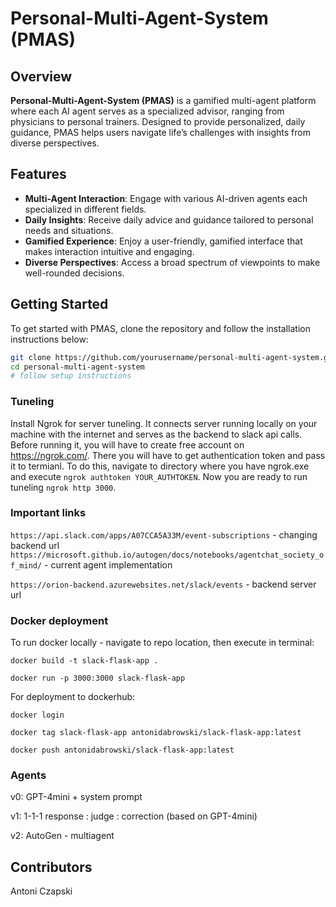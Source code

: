 # Personal-Multi-Agent-System (PMAS)

## Overview

**Personal-Multi-Agent-System (PMAS)** is a gamified multi-agent platform where each AI agent serves as a specialized advisor, ranging from physicians to personal trainers. Designed to provide personalized, daily guidance, PMAS helps users navigate life’s challenges with insights from diverse perspectives.

## Features

- **Multi-Agent Interaction**: Engage with various AI-driven agents each specialized in different fields.
- **Daily Insights**: Receive daily advice and guidance tailored to personal needs and situations.
- **Gamified Experience**: Enjoy a user-friendly, gamified interface that makes interaction intuitive and engaging.
- **Diverse Perspectives**: Access a broad spectrum of viewpoints to make well-rounded decisions.

## Getting Started

To get started with PMAS, clone the repository and follow the installation instructions below:

```bash
git clone https://github.com/yourusername/personal-multi-agent-system.git
cd personal-multi-agent-system
# follow setup instructions
```

### Tuneling

Install Ngrok for server tuneling. It connects server running locally on your machine with the internet and serves as the backend to slack api calls. Before running it, you will have to create free account on https://ngrok.com/. There you will have to get authentication token and pass it to termianl. To do this, navigate to directory where you have ngrok.exe and execute `ngrok authtoken YOUR_AUTHTOKEN`. Now you are ready to run tuneling `ngrok http 3000`.

### Important links

`https://api.slack.com/apps/A07CCA5A33M/event-subscriptions` - changing backend url
`https://microsoft.github.io/autogen/docs/notebooks/agentchat_society_of_mind/` - current agent implementation

`https://orion-backend.azurewebsites.net/slack/events` - backend server url

### Docker deployment

To run docker locally - navigate to repo location, then execute in terminal:

`docker build -t slack-flask-app .`

`docker run -p 3000:3000 slack-flask-app`

For deployment to dockerhub:

`docker login`

`docker tag slack-flask-app antonidabrowski/slack-flask-app:latest`

`docker push antonidabrowski/slack-flask-app:latest`

### Agents

v0: GPT-4mini + system prompt

v1: 1-1-1 response : judge : correction (based on GPT-4mini)

v2: AutoGen - multiagent


## Contributors

Antoni Czapski
